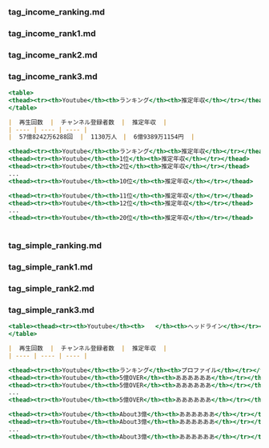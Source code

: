 ### tag_income_ranking.md
### tag_income_rank1.md
### tag_income_rank2.md
### tag_income_rank3.md


``` .html
<table>
<thead><tr><th>Youtube</th><th>ランキング</th><th>推定年収</th></tr></thead>
</table>
```

``` .md
|  再生回数  |  チャンネル登録者数  |  推定年収  |
| ---- | ---- | ---- |
|  57億8242万6288回  |  1130万人　|  6億9389万1154円  |
```


``` .html
<thead><tr><th>Youtube</th><th>ランキング</th><th>推定年収</th></tr></thead>
<thead><tr><th>Youtube</th><th>1位</th><th>推定年収</th></tr></thead>      # dark
<thead><tr><th>Youtube</th><th>2位</th><th>推定年収</th></tr></thead>      # dark
...
<thead><tr><th>Youtube</th><th>10位</th><th>推定年収</th></tr></thead>     # dark

<thead><tr><th>Youtube</th><th>11位</th><th>推定年収</th></tr></thead>     # green
<thead><tr><th>Youtube</th><th>12位</th><th>推定年収</th></tr></thead>     # green
...
<thead><tr><th>Youtube</th><th>20位</th><th>推定年収</th></tr></thead>     # green



```


### tag_simple_ranking.md
### tag_simple_rank1.md
### tag_simple_rank2.md
### tag_simple_rank3.md

``` .html
<table><thead><tr><th>Youtube</th><th>   </th><th>ヘッドライン</th></tr></thead>
</table>
```

``` .md
|  再生回数  |  チャンネル登録者数  |  推定年収  |
| ---- | ---- | ---- |

```


```.html
<thead><tr><th>Youtube</th><th>ランキング</th><th>プロファイル</th></tr></thead>
<thead><tr><th>Youtube</th><th>5億OVER</th><th>ああああああ</th></tr></thead>      # dark
<thead><tr><th>Youtube</th><th>5億OVER</th><th>ああああああ</th></tr></thead>      # dark
...
<thead><tr><th>Youtube</th><th>5億OVER</th><th>ああああああ</th></tr></thead>     # dark

<thead><tr><th>Youtube</th><th>About3億</th><th>ああああああ</th></tr></thead>     # green
<thead><tr><th>Youtube</th><th>About3億</th><th>ああああああ</th></tr></thead>     # green
...
<thead><tr><th>Youtube</th><th>About3億</th><th>ああああああ</th></tr></thead>     # green
```


